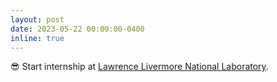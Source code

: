 ```yaml
---
layout: post
date: 2023-05-22 00:00:00-0400
inline: true
---
```


😎 Start internship at [Lawrence Livermore National Laboratory](https://www.llnl.gov/).